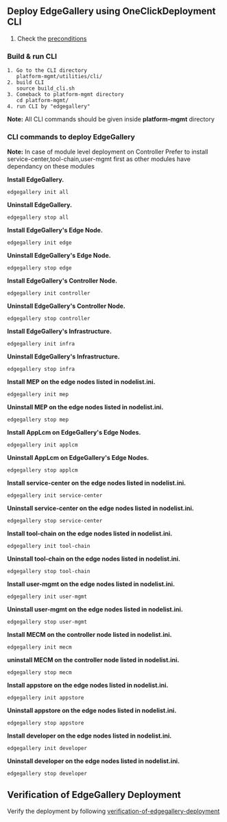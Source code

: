 ## Deploy EdgeGallery using OneClickDeployment CLI

1. Check the [preconditions](../README.md#preconditions)

### Build & run CLI
```
1. Go to the CLI directory
   platform-mgmt/utilities/cli/
2. build CLI
   source build_cli.sh
3. Comeback to platform-mgmt directory
   cd platform-mgmt/
4. run CLI by "edgegallery"
```
**Note:** All CLI commands should be given inside **platform-mgmt** directory

### CLI commands to deploy EdgeGallery
**Note:** In case of module level deployment on Controller Prefer to install service-center,tool-chain,user-mgmt first as other modules have dependancy on these modules

**Install EdgeGallery.**
```
edgegallery init all
```
**Uninstall EdgeGallery.**
```
edgegallery stop all
```
**Install EdgeGallery's Edge Node.**
```
edgegallery init edge
```
**Uninstall EdgeGallery's Edge Node.**
```
edgegallery stop edge
```
**Install EdgeGallery's Controller Node.**
```
edgegallery init controller
```
**Uninstall EdgeGallery's Controller Node.**
```
edgegallery stop controller
```
**Install EdgeGallery's Infrastructure.**
```
edgegallery init infra
```
**Uninstall EdgeGallery's Infrastructure.**
```
edgegallery stop infra
```
**Install MEP on the edge nodes listed in nodelist.ini.**
```
edgegallery init mep
```
**Uninstall MEP on the edge nodes listed in nodelist.ini.**
```
edgegallery stop mep
```
**Install AppLcm on EdgeGallery's Edge Nodes.**
```
edgegallery init applcm
```
**Uninstall AppLcm on EdgeGallery's Edge Nodes.**
```
edgegallery stop applcm
```
**Install service-center on the edge nodes listed in nodelist.ini.**
```
edgegallery init service-center
```
**Uninstall service-center on the edge nodes listed in nodelist.ini.**
```
edgegallery stop service-center
```
**Install tool-chain on the edge nodes listed in nodelist.ini.**
```
edgegallery init tool-chain
```
**Uninstall tool-chain on the edge nodes listed in nodelist.ini.**
```
edgegallery stop tool-chain
```
**Install user-mgmt on the edge nodes listed in nodelist.ini.**
```
edgegallery init user-mgmt
```
**Uninstall user-mgmt on the edge nodes listed in nodelist.ini.**
```
edgegallery stop user-mgmt
```
**Install MECM on the controller node listed in nodelist.ini.**
```
edgegallery init mecm
```
**uninstall MECM on the controller node listed in nodelist.ini.**
```
edgegallery stop mecm
```
**Install appstore on the edge nodes listed in nodelist.ini.**
```
edgegallery init appstore
```
**Uninstall appstore on the edge nodes listed in nodelist.ini.**
```
edgegallery stop appstore
```
**Install developer on the edge nodes listed in nodelist.ini.**
```
edgegallery init developer
```
**Uninstall developer on the edge nodes listed in nodelist.ini.**
```
edgegallery stop developer
```

## Verification of EdgeGallery Deployment
Verify the deployment by following [verification-of-edgegallery-deployment](../README.md#verification-of-edgegallery-deployment)

